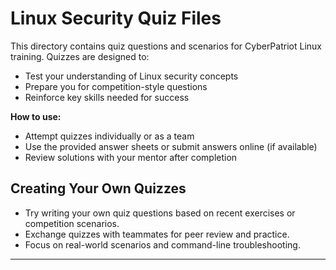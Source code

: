 # Linux Security Quiz Files

This directory contains quiz questions and scenarios for CyberPatriot Linux training. Quizzes are designed to:

- Test your understanding of Linux security concepts
- Prepare you for competition-style questions
- Reinforce key skills needed for success

**How to use:**
- Attempt quizzes individually or as a team
- Use the provided answer sheets or submit answers online (if available)
- Review solutions with your mentor after completion

## Creating Your Own Quizzes

- Try writing your own quiz questions based on recent exercises or competition scenarios.
- Exchange quizzes with teammates for peer review and practice.
- Focus on real-world scenarios and command-line troubleshooting.

---

